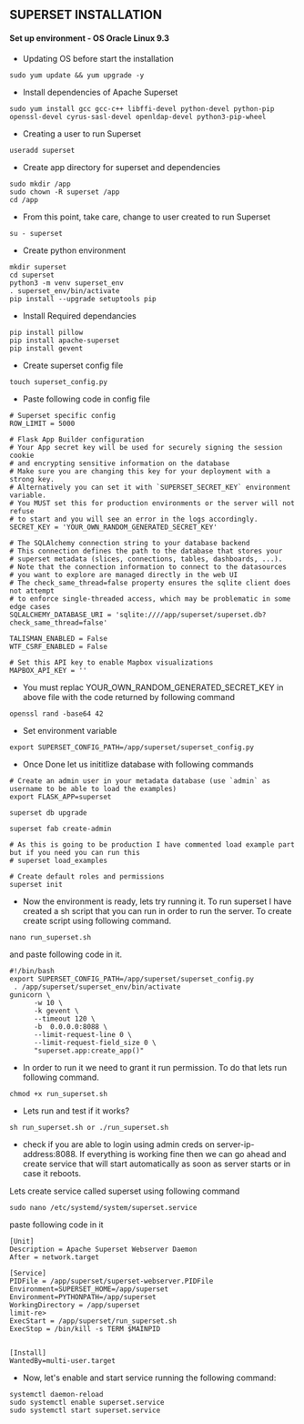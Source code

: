 ## SUPERSET INSTALLATION


#### Set up environment - OS Oracle Linux 9.3

* Updating OS before start the installation

```
sudo yum update && yum upgrade -y
```


* Install dependencies of Apache Superset

```
sudo yum install gcc gcc-c++ libffi-devel python-devel python-pip openssl-devel cyrus-sasl-devel openldap-devel python3-pip-wheel
``` 


* Creating a user to run Superset

```
useradd superset
```


* Create app directory for superset and dependencies 

```
sudo mkdir /app
sudo chown -R superset /app
cd /app
```


* From this point, take care, change to user created to run Superset

```
su - superset
```


* Create python environment 

```
mkdir superset
cd superset
python3 -m venv superset_env
. superset_env/bin/activate
pip install --upgrade setuptools pip
```


* Install Required dependancies

```
pip install pillow
pip install apache-superset
pip install gevent
```


* Create superset config file

```
touch superset_config.py
```


* Paste following code in config file

```
# Superset specific config
ROW_LIMIT = 5000

# Flask App Builder configuration
# Your App secret key will be used for securely signing the session cookie
# and encrypting sensitive information on the database
# Make sure you are changing this key for your deployment with a strong key.
# Alternatively you can set it with `SUPERSET_SECRET_KEY` environment variable.
# You MUST set this for production environments or the server will not refuse
# to start and you will see an error in the logs accordingly.
SECRET_KEY = 'YOUR_OWN_RANDOM_GENERATED_SECRET_KEY'

# The SQLAlchemy connection string to your database backend
# This connection defines the path to the database that stores your
# superset metadata (slices, connections, tables, dashboards, ...).
# Note that the connection information to connect to the datasources
# you want to explore are managed directly in the web UI
# The check_same_thread=false property ensures the sqlite client does not attempt
# to enforce single-threaded access, which may be problematic in some edge cases
SQLALCHEMY_DATABASE_URI = 'sqlite:////app/superset/superset.db?check_same_thread=false'

TALISMAN_ENABLED = False
WTF_CSRF_ENABLED = False

# Set this API key to enable Mapbox visualizations
MAPBOX_API_KEY = ''
```


* You must replac YOUR_OWN_RANDOM_GENERATED_SECRET_KEY in above file with the code returned by following command

```
openssl rand -base64 42
```


* Set environment variable 

```
export SUPERSET_CONFIG_PATH=/app/superset/superset_config.py
```


* Once Done let us inititlize database with following commands 

```
# Create an admin user in your metadata database (use `admin` as username to be able to load the examples)
export FLASK_APP=superset

superset db upgrade

superset fab create-admin

# As this is going to be production I have commented load example part but if you need you can run this
# superset load_examples

# Create default roles and permissions
superset init

```


* Now the environment is ready, lets try running it.
To run superset I have created a sh script that you can run in order to run the server. To create create script using following command.

```
nano run_superset.sh
```

and paste following code in it.

```
#!/bin/bash
export SUPERSET_CONFIG_PATH=/app/superset/superset_config.py
 . /app/superset/superset_env/bin/activate
gunicorn \
      -w 10 \
      -k gevent \
      --timeout 120 \
      -b  0.0.0.0:8088 \
      --limit-request-line 0 \
      --limit-request-field_size 0 \
      "superset.app:create_app()"
```

* In order to run it we need to grant it run permission. To do that lets run following command.
```
chmod +x run_superset.sh
```

 * Lets run and test if it works?

```
sh run_superset.sh or ./run_superset.sh
```

* check if you are able to login using admin creds on server-ip-address:8088. If everything is working fine then we can go ahead and create service that will start automatically as soon as server starts or in case it reboots.

Lets create service called superset using following command

```
sudo nano /etc/systemd/system/superset.service
```

paste following code in it 

```
[Unit]
Description = Apache Superset Webserver Daemon
After = network.target

[Service]
PIDFile = /app/superset/superset-webserver.PIDFile
Environment=SUPERSET_HOME=/app/superset
Environment=PYTHONPATH=/app/superset
WorkingDirectory = /app/superset
limit-re>
ExecStart = /app/superset/run_superset.sh
ExecStop = /bin/kill -s TERM $MAINPID


[Install]
WantedBy=multi-user.target

```

* Now, let's enable and start service running the following command:

```
systemctl daemon-reload
sudo systemctl enable superset.service
sudo systemctl start superset.service
```
